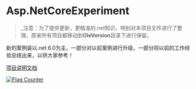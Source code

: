 # Asp.NetCoreExperiment
>_注意：为了提供更新，更精准的.net知识，特别对本项目文件进行了整理，原来所有项目都移动到**OleVersion**目录下进行保留。

新的案例装以.net 6.0为主，一部分对以前案例进行升级，一部分将以前的工作经验总结出来，以供大家参考！

[项目说明文档](https://github.com/axzxs2001/Asp.NetCoreExperiment/wiki)


<a href="https://info.flagcounter.com/6o8P"><img src="https://s11.flagcounter.com/count2/6o8P/bg_FFFFFF/txt_000000/border_CCCCCC/columns_2/maxflags_10/viewers_0/labels_0/pageviews_0/flags_0/percent_0/" alt="Flag Counter" border="0"></a>
